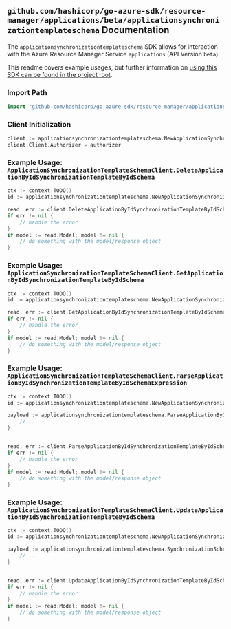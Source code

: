 
## `github.com/hashicorp/go-azure-sdk/resource-manager/applications/beta/applicationsynchronizationtemplateschema` Documentation

The `applicationsynchronizationtemplateschema` SDK allows for interaction with the Azure Resource Manager Service `applications` (API Version `beta`).

This readme covers example usages, but further information on [using this SDK can be found in the project root](https://github.com/hashicorp/go-azure-sdk/tree/main/docs).

### Import Path

```go
import "github.com/hashicorp/go-azure-sdk/resource-manager/applications/beta/applicationsynchronizationtemplateschema"
```


### Client Initialization

```go
client := applicationsynchronizationtemplateschema.NewApplicationSynchronizationTemplateSchemaClientWithBaseURI("https://management.azure.com")
client.Client.Authorizer = authorizer
```


### Example Usage: `ApplicationSynchronizationTemplateSchemaClient.DeleteApplicationByIdSynchronizationTemplateByIdSchema`

```go
ctx := context.TODO()
id := applicationsynchronizationtemplateschema.NewApplicationSynchronizationTemplateID("applicationIdValue", "synchronizationTemplateIdValue")

read, err := client.DeleteApplicationByIdSynchronizationTemplateByIdSchema(ctx, id)
if err != nil {
	// handle the error
}
if model := read.Model; model != nil {
	// do something with the model/response object
}
```


### Example Usage: `ApplicationSynchronizationTemplateSchemaClient.GetApplicationByIdSynchronizationTemplateByIdSchema`

```go
ctx := context.TODO()
id := applicationsynchronizationtemplateschema.NewApplicationSynchronizationTemplateID("applicationIdValue", "synchronizationTemplateIdValue")

read, err := client.GetApplicationByIdSynchronizationTemplateByIdSchema(ctx, id)
if err != nil {
	// handle the error
}
if model := read.Model; model != nil {
	// do something with the model/response object
}
```


### Example Usage: `ApplicationSynchronizationTemplateSchemaClient.ParseApplicationByIdSynchronizationTemplateByIdSchemaExpression`

```go
ctx := context.TODO()
id := applicationsynchronizationtemplateschema.NewApplicationSynchronizationTemplateID("applicationIdValue", "synchronizationTemplateIdValue")

payload := applicationsynchronizationtemplateschema.ParseApplicationByIdSynchronizationTemplateByIdSchemaExpressionRequest{
	// ...
}


read, err := client.ParseApplicationByIdSynchronizationTemplateByIdSchemaExpression(ctx, id, payload)
if err != nil {
	// handle the error
}
if model := read.Model; model != nil {
	// do something with the model/response object
}
```


### Example Usage: `ApplicationSynchronizationTemplateSchemaClient.UpdateApplicationByIdSynchronizationTemplateByIdSchema`

```go
ctx := context.TODO()
id := applicationsynchronizationtemplateschema.NewApplicationSynchronizationTemplateID("applicationIdValue", "synchronizationTemplateIdValue")

payload := applicationsynchronizationtemplateschema.SynchronizationSchema{
	// ...
}


read, err := client.UpdateApplicationByIdSynchronizationTemplateByIdSchema(ctx, id, payload)
if err != nil {
	// handle the error
}
if model := read.Model; model != nil {
	// do something with the model/response object
}
```
